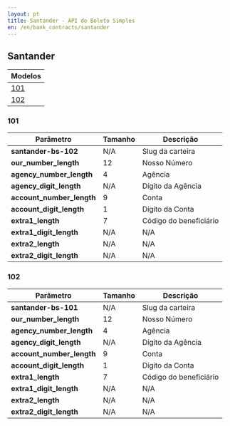 ```yaml
---
layout: pt
title: Santander - API do Boleto Simples
en: /en/bank_contracts/santander
---
```


## Santander

| Modelos                 
| ------------------------
| [101](#section)
| [102](#section-1)

### 101

| Parâmetro                 | Tamanho | Descrição
| ------------------------- | ------- | -------------------
| **santander-bs-102**      | N/A     | Slug da carteira
| **our_number_length**     | 12      | Nosso Número
| **agency_number_length**  | 4       | Agência
| **agency_digit_length**   | N/A     | Dígito da Agência
| **account_number_length** | 9       | Conta
| **account_digit_length**  | 1       | Dígito da Conta
| **extra1_length**         | 7       | Código do beneficiário
| **extra1_digit_length**   | N/A     | N/A
| **extra2_length**         | N/A     | N/A
| **extra2_digit_length**   | N/A     | N/A

### 102

| Parâmetro                 | Tamanho | Descrição
| ------------------------- | ------- | -------------------
| **santander-bs-101**      | N/A     | Slug da carteira
| **our_number_length**     | 12      | Nosso Número
| **agency_number_length**  | 4       | Agência
| **agency_digit_length**   | N/A     | Dígito da Agência
| **account_number_length** | 9       | Conta
| **account_digit_length**  | 1       | Dígito da Conta
| **extra1_length**         | 7       | Código do beneficiário
| **extra1_digit_length**   | N/A     | N/A
| **extra2_length**         | N/A     | N/A
| **extra2_digit_length**   | N/A     | N/A
